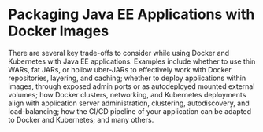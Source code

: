 # Packaging Java EE Applications with Docker Images

There are several key trade-offs to consider while using Docker and Kubernetes with Java EE applications. Examples include whether to use 
thin WARs, fat JARs, or hollow uber-JARs to effectively work with Docker repositories, layering, and caching; whether to deploy applications within 
images, through exposed admin ports or as autodeployed mounted external volumes; how Docker clusters, networking, and Kubernetes deployments align 
with application server administration, clustering, autodiscovery, and load-balancing; 
how the CI/CD pipeline of your application can be adapted to Docker and Kubernetes; and many others.
